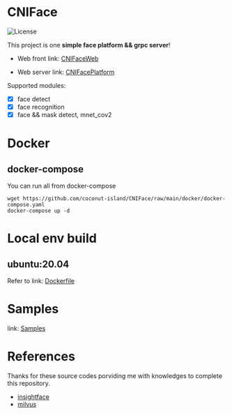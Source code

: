 # CNIFace

![License](https://img.shields.io/badge/License-Apache%202.0-blue.svg)

This project is one **simple face platform && grpc server**!

- Web front link: [CNIFaceWeb](https://github.com/coconut-island/CNIFaceWeb)

- Web server link: [CNIFacePlatform](https://github.com/coconut-island/CNIFacePlatform)

Supported modules:
- [x] face detect
- [x] face recognition
- [x] face && mask detect, mnet_cov2

# Docker

## docker-compose
You can run all from docker-compose
```
wget https://github.com/coconut-island/CNIFace/raw/main/docker/docker-compose.yaml
docker-compose up -d
```

# Local env build

## ubuntu:20.04

Refer to link: [Dockerfile](https://github.com/coconut-island/CNIFaceBase/blob/main/Dockerfile)

# Samples

link: [Samples](https://github.com/coconut-island/CNIFace/tree/main/samples)


# References

Thanks for these source codes porviding me with knowledges to complete this repository.

- [insightface](https://github.com/deepinsight/insightface)
- [milvus](https://github.com/milvus-io/milvus)
